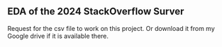 ## EDA of the 2024 StackOverflow Surver

Request for the csv file to work on this project.
Or download it from my Google drive if it is available there.
